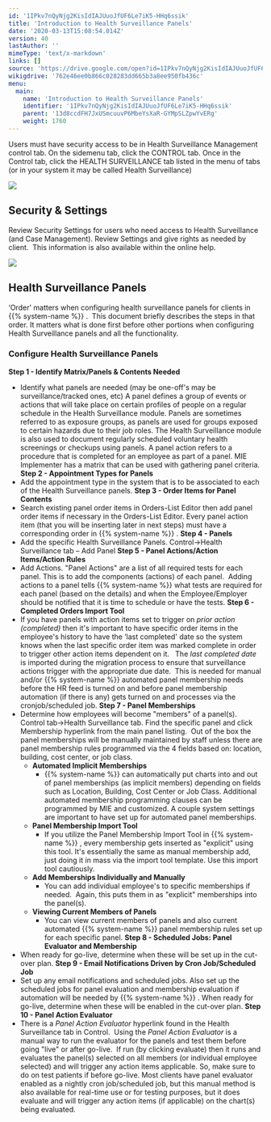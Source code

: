 ```yaml
---
id: '1IPkv7nQyNjg2KisIdIAJUuoJfUF6Le7iK5-HHq6ssik'
title: 'Introduction to Health Surveillance Panels'
date: '2020-03-13T15:08:54.014Z'
version: 40
lastAuthor: ''
mimeType: 'text/x-markdown'
links: []
source: 'https://drive.google.com/open?id=1IPkv7nQyNjg2KisIdIAJUuoJfUF6Le7iK5-HHq6ssik'
wikigdrive: '762e46ee0b866c028283dd665b3a8ee950fb436c'
menu:
  main:
    name: 'Introduction to Health Surveillance Panels'
    identifier: '1IPkv7nQyNjg2KisIdIAJUuoJfUF6Le7iK5-HHq6ssik'
    parent: '13d8ccdFH7JxUSmcuuvP6MbeYsXaR-GYMpSLZpwYvERg'
    weight: 1760
---
```

Users must have security access to be in Health Surveillance Management control tab. On the sidemenu tab, click the CONTROL tab. Once in the Control tab, click the HEALTH SURVEILLANCE tab listed in the menu of tabs (or in your system it may be called Health Surveillance)

![](../introduction-to-health-surveillance-panels.assets/100002010000053F000001946B012D226089705B.png)


## Security & Settings

Review Security Settings for users who need access to Health Surveillance (and Case Management). Review Settings and give rights as needed by client.  This information is also available within the online help.

![](../introduction-to-health-surveillance-panels.assets/10000201000004BB000000D888084AE15D5A463C.png)


## Health Surveillance Panels

‘Order' matters when configuring health surveillance panels for clients in {{% system-name %}} .  This document briefly describes the steps in that order. It matters what is done first before other portions when configuring Health Surveillance panels and all the functionality.

### Configure Health Surveillance Panels

**Step 1 - Identify Matrix/Panels & Contents Needed**
* Identify what panels are needed (may be one-off's may be surveillance/tracked ones, etc) A panel defines a group of events or actions that will take place on certain profiles of people on a regular schedule in the Health Surveillance module. Panels are sometimes referred to as exposure groups, as panels are used for groups exposed to certain hazards due to their job roles. The Health Surveillance module is also used to document regularly scheduled voluntary health screenings or checkups using panels. A panel action refers to a procedure that is completed for an employee as part of a panel. MIE Implementer has a matrix that can be used with gathering panel criteria.
**Step 2 - Appointment Types for Panels**
* Add the appointment type in the system that is to be associated to each of the Health Surveillance panels.
**Step 3 - Order Items for Panel Contents**
* Search existing panel order items in Orders-List Editor then add panel order items if necessary in the Orders-List Editor. Every panel action item (that you will be inserting later in next steps) must have a corresponding order in {{% system-name %}} .
**Step 4 - Panels**
* Add the specific Health Surveillance Panels. Control->Health Surveillance tab – Add Panel
**Step 5 - Panel Actions/Action Items/Action Rules**
* Add Actions. "Panel Actions" are a list of all required tests for each panel. This is to add the components (actions) of each panel.  Adding actions to a panel tells {{% system-name %}} what tests are required for each panel (based on the details) and when the Employee/Employer should be notified that it is time to schedule or have the tests.
**Step 6 - Completed Orders Import Tool**
* If you have panels with action items set to trigger on <em>prior action (completed)</em> then it's important to have specific order items in the employee's history to have the ‘last completed' date so the system knows when the last specific order item was marked complete in order to trigger other action items dependent on it.   The <em>last completed date</em> is imported during the migration process to ensure that surveillance actions trigger with the appropriate due date.  This is needed for manual and/or {{% system-name %}} automated panel membership needs before the HR feed is turned on and before panel membership automation (if there is any) gets turned on and processes via the cronjob/scheduled job.
**Step 7 - Panel Memberships**
* Determine how employees will become "members" of a panel(s). Control tab→Health Surveillance tab. Find the specific panel and click Membership hyperlink from the main panel listing.  Out of the box the panel memberships will be manually maintained by staff unless there are panel membership rules programmed via the 4 fields based on: location, building, cost center, or job class.
    * <strong>Automated Implicit Memberships</strong>
        * {{% system-name %}} can automatically put charts into and out of panel memberships (as implicit members) depending on fields such as Location, Building, Cost Center or Job Class. Additional automated membership programming clauses can be programmed by MIE and customized. A couple system settings are important to have set up for automated panel memberships.
    * <strong>Panel Membership Import Tool</strong>
        * If you utilize the Panel Membership Import Tool in {{% system-name %}} , every membership gets inserted as "explicit" using this tool. It's essentially the same as manual membership add, just doing it in mass via the import tool template. Use this import tool cautiously.
    * <strong>Add Memberships Individually and Manually</strong>
        * You can add individual employee's to specific memberships if needed.  Again, this puts them in as "explicit" memberships into the panel(s).
    * <strong>Viewing Current Members of Panels</strong>
        * You can view current members of panels and also current automated {{% system-name %}} panel membership rules set up for each specific panel.
**Step 8 - Scheduled Jobs: Panel Evaluator and Membership**
* When ready for go-live, determine when these will be set up in the cut-over plan.
**Step 9 - Email Notifications Driven by Cron Job/Scheduled Job**
* Set up any email notifications and scheduled jobs. Also set up the scheduled jobs for panel evaluation and membership evaluation if automation will be needed by {{% system-name %}} . When ready for go-live, determine when these will be enabled in the cut-over plan.
**Step 10 - Panel Action Evaluator**
* There is a <em>Panel Action Evaluator</em> hyperlink found in the Health Surveillance tab in Control.  Using the <em>Panel Action Evaluator</em> is a manual way to run the evaluator for the panels and test them before going "live" or after go-live.  If run (by clicking evaluate) then it runs and evaluates the panel(s) selected on all members (or individual employee selected) and will trigger any action items applicable. So, make sure to do on test patients if before go-live. Most clients have panel evaluator enabled as a nightly cron job/scheduled job, but this manual method is also available for real-time use or for testing purposes, but it does evaluate and will trigger any action items (if applicable) on the chart(s) being evaluated.
